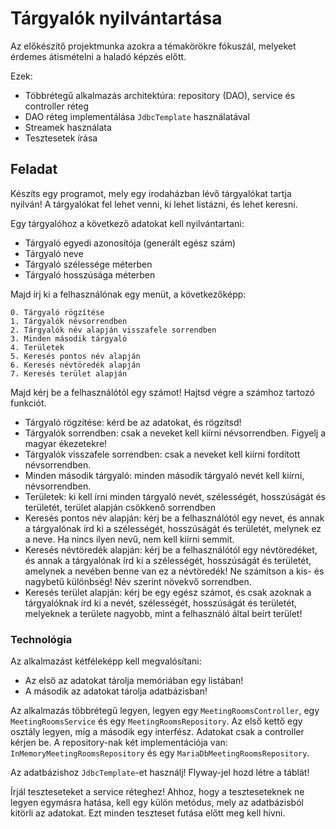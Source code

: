 # Tárgyalók nyilvántartása

Az előkészítő projektmunka azokra a témakörökre fókuszál, melyeket
érdemes átismételni a haladó képzés előtt.

Ezek:

* Többrétegű alkalmazás architektúra: repository (DAO), service és controller réteg
* DAO réteg implementálása `JdbcTemplate` használatával
* Streamek használata
* Tesztesetek írása

## Feladat

Készíts egy programot, mely egy irodaházban lévő tárgyalókat tartja nyilván!
A tárgyalókat fel lehet venni, ki lehet listázni, és lehet keresni.

Egy tárgyalóhoz a következő adatokat kell nyilvántartani:

* Tárgyaló egyedi azonosítója (generált egész szám)
* Tárgyaló neve
* Tárgyaló szélessége méterben
* Tárgyaló hosszúsága méterben

Majd írj ki a felhasználónak egy menüt, a következőképp:

```plain
0. Tárgyaló rögzítése
1. Tárgyalók névsorrendben
2. Tárgyalók név alapján visszafele sorrendben
3. Minden második tárgyaló
4. Területek
5. Keresés pontos név alapján
6. Keresés névtöredék alapján
7. Keresés terület alapján
```

Majd kérj be a felhasználótól egy számot! Hajtsd végre a számhoz tartozó funkciót.

* Tárgyaló rögzítése: kérd be az adatokat, és rögzítsd!
* Tárgyalók sorrendben: csak a neveket kell kiírni névsorrendben. Figyelj a magyar ékezetekre!
* Tárgyalók visszafele sorrendben: csak a neveket kell kiírni fordított névsorrendben.
* Minden második tárgyaló: minden második tárgyaló nevét kell kiírni, névsorrendben.
* Területek: ki kell írni minden tárgyaló nevét, szélességét, hosszúságát és területét, terület alapján csökkenő sorrendben
* Keresés pontos név alapján: kérj be a felhasználótól egy nevet, és annak a tárgyalónak írd ki a szélességét, hosszúságát és területét, melynek ez a neve. Ha nincs ilyen nevű, nem kell kiírni semmit.
* Keresés névtöredék alapján: kérj be a felhasználótól egy névtöredéket, és annak a tárgyalónak írd ki a szélességét, hosszúságát és területét, amelynek a nevében benne van ez a névtöredék! Ne számítson a kis- és nagybetű különbség! Név szerint növekvő sorrendben.
* Keresés terület alapján: kérj be egy egész számot, és csak azoknak a tárgyalóknak írd ki a nevét, szélességét, hosszúságát és területét, melyeknek a területe nagyobb, mint a felhasználó által beírt terület!

### Technológia

Az alkalmazást kétféleképp kell megvalósítani:

* Az első az adatokat tárolja memóriában egy listában!
* A második az adatokat tárolja adatbázisban!

Az alkalmazás többrétegű legyen, legyen egy `MeetingRoomsController`, egy `MeetingRoomsService` és egy `MeetingRoomsRepository`. Az első kettő egy osztály legyen, míg a második egy interfész.
Adatokat csak a controller kérjen be.
A repository-nak két implementációja van: `InMemoryMeetingRoomsRepository` és egy `MariaDbMeetingRoomsRepository`.

Az adatbázishoz `JdbcTemplate`-et használj! Flyway-jel hozd létre a táblát!

Írjál teszteseteket a service réteghez! Ahhoz, hogy a teszteseteknek ne legyen egymásra hatása, kell
egy külön metódus, mely az adatbázisból kitörli az adatokat. Ezt minden teszteset futása előtt
meg kell hívni.

